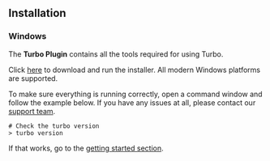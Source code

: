 ## Installation

### Windows

The **Turbo Plugin** contains all the tools required for using Turbo. 

Click [here](http://start.turbo.net/install) to download and run the installer. All modern Windows platforms are supported.

To make sure everything is running correctly, open a command window and follow the example below. If you have any issues at all, please contact our [support team](http://support.Turbo.net/).

```
# Check the turbo version
> turbo version
```

If that works, go to the [getting started section](/docs/getting-started).

